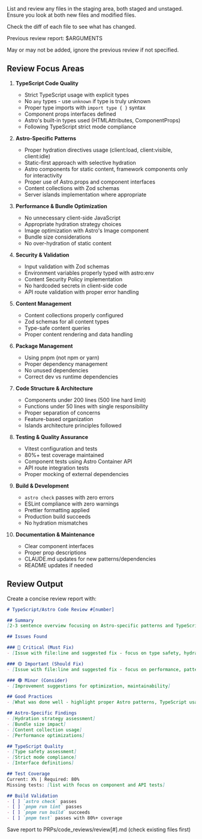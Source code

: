List and review any files in the staging area, both staged and unstaged.
Ensure you look at both new files and modified files.

Check the diff of each file to see what has changed.

Previous review report: $ARGUMENTS

May or may not be added, ignore the previous review if not specified.

## Review Focus Areas

1. **TypeScript Code Quality**
   - Strict TypeScript usage with explicit types
   - No `any` types - use `unknown` if type is truly unknown
   - Proper type imports with `import type { }` syntax
   - Component props interfaces defined
   - Astro's built-in types used (HTMLAttributes, ComponentProps)
   - Following TypeScript strict mode compliance

2. **Astro-Specific Patterns**
   - Proper hydration directives usage (client:load, client:visible, client:idle)
   - Static-first approach with selective hydration
   - Astro components for static content, framework components only for interactivity
   - Proper use of Astro.props and component interfaces
   - Content collections with Zod schemas
   - Server islands implementation where appropriate

3. **Performance & Bundle Optimization**
   - No unnecessary client-side JavaScript
   - Appropriate hydration strategy choices
   - Image optimization with Astro's Image component
   - Bundle size considerations
   - No over-hydration of static content

4. **Security & Validation**
   - Input validation with Zod schemas
   - Environment variables properly typed with astro:env
   - Content Security Policy implementation
   - No hardcoded secrets in client-side code
   - API route validation with proper error handling

5. **Content Management**
   - Content collections properly configured
   - Zod schemas for all content types
   - Type-safe content queries
   - Proper content rendering and data handling

6. **Package Management**
   - Using pnpm (not npm or yarn)
   - Proper dependency management
   - No unused dependencies
   - Correct dev vs runtime dependencies

7. **Code Structure & Architecture**
   - Components under 200 lines (500 line hard limit)
   - Functions under 50 lines with single responsibility
   - Proper separation of concerns
   - Feature-based organization
   - Islands architecture principles followed

8. **Testing & Quality Assurance**
   - Vitest configuration and tests
   - 80%+ test coverage maintained
   - Component tests using Astro Container API
   - API route integration tests
   - Proper mocking of external dependencies

9. **Build & Development**
   - `astro check` passes with zero errors
   - ESLint compliance with zero warnings
   - Prettier formatting applied
   - Production build succeeds
   - No hydration mismatches

10. **Documentation & Maintenance**
    - Clear component interfaces
    - Proper prop descriptions
    - CLAUDE.md updates for new patterns/dependencies
    - README updates if needed

## Review Output

Create a concise review report with:

```markdown
# TypeScript/Astro Code Review #[number]

## Summary
[2-3 sentence overview focusing on Astro-specific patterns and TypeScript quality]

## Issues Found

### 🔴 Critical (Must Fix)
- [Issue with file:line and suggested fix - focus on type safety, hydration, security]

### 🟡 Important (Should Fix)
- [Issue with file:line and suggested fix - focus on performance, patterns]

### 🟢 Minor (Consider)
- [Improvement suggestions for optimization, maintainability]

## Good Practices
- [What was done well - highlight proper Astro patterns, TypeScript usage]

## Astro-Specific Findings
- [Hydration strategy assessment]
- [Bundle size impact]
- [Content collection usage]
- [Performance optimizations]

## TypeScript Quality
- [Type safety assessment]
- [Strict mode compliance]
- [Interface definitions]

## Test Coverage
Current: X% | Required: 80%
Missing tests: [list with focus on component and API tests]

## Build Validation
- [ ] `astro check` passes
- [ ] `pnpm run lint` passes
- [ ] `pnpm run build` succeeds
- [ ] `pnpm test` passes with 80%+ coverage
```

Save report to PRPs/code_reviews/review[#].md (check existing files first)